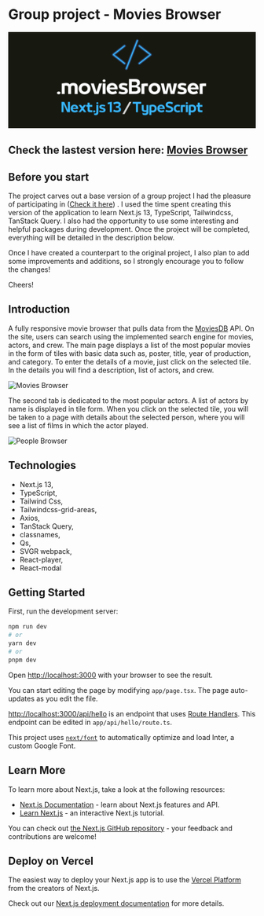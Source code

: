 # Group project - Movies Browser

![Screenshot widith](public/logo.png)

## Check the lastest version here: [Movies Browser](https://movie-browser-ts-next-js13.vercel.app/)

## Before you start

The project carves out a base version of a group project I had the pleasure of participating in ([Check it here](https://github.com/AllmostHumann/movie-browser)) . I used the time spent creating this version of the application to learn Next.js 13, TypeScript, Tailwindcss, TanStack Query. I also had the opportunity to use some interesting and helpful packages during development. Once the project will be completed, everything will be detailed in the description below.

Once I have created a counterpart to the original project, I also plan to add some improvements and additions, so I strongly encourage you to follow the changes!

Cheers!

## Introduction

A fully responsive movie browser that pulls data from the [MoviesDB](https://developers.themoviedb.org/3/getting-started) API. On the site, users can search using the implemented search engine for movies, actors, and crew.
The main page displays a list of the most popular movies in the form of tiles with basic data such as, poster, title, year of production, and category. To enter the details of a movie, just click on the selected tile. In the details you will find a description, list of actors, and crew.

![Movies Browser](public/gif/moviePage.gif)

The second tab is dedicated to the most popular actors. A list of actors by name is displayed in tile form. When you click on the selected tile, you will be taken to a page with details about the selected person, where you will see a list of films in which the actor played.

![People Browser](public/gif//peoplePage.gif)

## Technologies

- Next.js 13,
- TypeScript,
- Tailwind Css,
- Tailwindcss-grid-areas,
- Axios,
- TanStack Query,
- classnames,
- Qs,
- SVGR webpack,
- React-player,
- React-modal

## Getting Started

First, run the development server:

```bash
npm run dev
# or
yarn dev
# or
pnpm dev
```

Open [http://localhost:3000](http://localhost:3000) with your browser to see the result.

You can start editing the page by modifying `app/page.tsx`. The page auto-updates as you edit the file.

[http://localhost:3000/api/hello](http://localhost:3000/api/hello) is an endpoint that uses [Route Handlers](https://beta.nextjs.org/docs/routing/route-handlers). This endpoint can be edited in `app/api/hello/route.ts`.

This project uses [`next/font`](https://nextjs.org/docs/basic-features/font-optimization) to automatically optimize and load Inter, a custom Google Font.

## Learn More

To learn more about Next.js, take a look at the following resources:

- [Next.js Documentation](https://nextjs.org/docs) - learn about Next.js features and API.
- [Learn Next.js](https://nextjs.org/learn) - an interactive Next.js tutorial.

You can check out [the Next.js GitHub repository](https://github.com/vercel/next.js/) - your feedback and contributions are welcome!

## Deploy on Vercel

The easiest way to deploy your Next.js app is to use the [Vercel Platform](https://vercel.com/new?utm_medium=default-template&filter=next.js&utm_source=create-next-app&utm_campaign=create-next-app-readme) from the creators of Next.js.

Check out our [Next.js deployment documentation](https://nextjs.org/docs/deployment) for more details.
